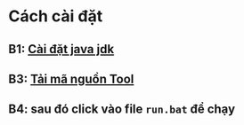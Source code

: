 # Cách cài đặt

## B1: [Cài đặt java jdk](https://www.oracle.com/java/technologies/downloads/#jdk23-windows) 
## B3: [Tải mã nguồn Tool](https://github.com/tuanworlddev/tool-v2.git)
## B4: sau đó click vào file `run.bat` để chạy